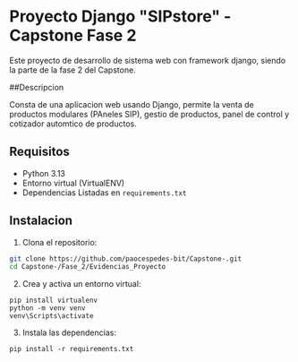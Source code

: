 # Proyecto Django "SIPstore" - Capstone Fase 2

Este proyecto de desarrollo de sistema web con framework django, siendo
la parte de la fase 2 del Capstone.

##Descripcion 

Consta de una aplicacion web usando Django, permite la venta de productos modulares (PAneles SIP), gestio de productos, panel de control y cotizador automtico de productos.

## Requisitos

- Python 3.13
- Entorno virtual (VirtualENV)
- Dependencias Listadas en 
`requirements.txt`

## Instalacion

1. Clona el repositorio:
```bash
git clone https://github.com/paocespedes-bit/Capstone-.git
cd Capstone-/Fase_2/Evidencias_Proyecto
```
2. Crea y activa un entorno virtual:
```
pip install virtualenv
python -m venv venv
venv\Scripts\activate
````
3. Instala las dependencias:
```
pip install -r requirements.txt
```

